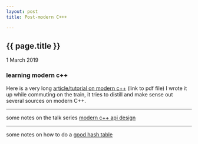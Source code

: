```yaml
---
layout: post
title: Post-modern C+++

---
```


{{ page.title }}
----------------

<p class="publish_date">
1 March 2019
</p>

### learning modern c++

Here is a very long [article/tutorial on modern c++](https://github.com/MoserMichael/cstuff/releases/download/newcpp/cpp11-scott-meyers-a.pdf) (link to pdf file) I wrote it up while commuting on the train, it tries to distill and make sense out several sources on modern C++.  

-- -- -- -- -- -- -- -- -- --

some notes on the talk series [modern c++ api design](https://github.com/MoserMichael/cstuff/releases/download/updjuly/cpp-api-design.pdf)

-- -- -- -- -- -- -- -- -- --


some notes on how to do a [good hash table](https://github.com/MoserMichael/cstuff/files/3494888/hash-table-cpp.pdf)
